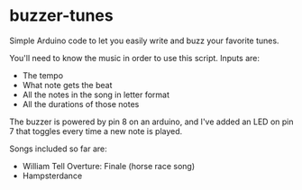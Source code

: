 # buzzer-tunes
Simple Arduino code to let you easily write and buzz your favorite tunes.

You'll need to know the music in order to use this script. Inputs are:
 - The tempo
 - What note gets the beat
 - All the notes in the song in letter format
 - All the durations of those notes
 
 The buzzer is powered by pin 8 on an arduino, and I've added an LED on pin 7 that toggles every time a new note is played.
 
 Songs included so far are:
 - William Tell Overture: Finale (horse race song)
 - Hampsterdance
